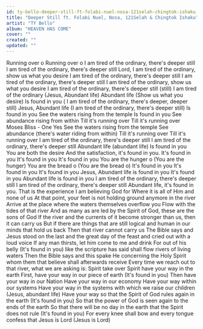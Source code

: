 ```yaml
---
id: ty-bello-deeper-still-ft-folabi-nuel-nosa-121selah-chingtok-ishaku
title: "Deeper Still ft. Folabi Nuel, Nosa, 121Selah & Chingtok Ishaku"
artist: "TY Bello"
album: "HEAVEN HAS COME"
cover: ""
created: ""
updated: ""
---
```


Running over o
Running over o
I am tired of the ordinary, there's deeper still
I am tired of the ordinary, there's deeper still
Lord, I am tired of the ordinary, show us what you desire
I am tired of the ordinary, there's deeper still
I am tired of the ordinary, there's deeper still
I am tired of the ordinary, show us what you desire
I am tired of the ordinary, there's deeper still (still)
I am tired of the ordinary
(Jesus, Abundant life)
Abundant life (Show us what you desire)
Is found in you ( I am tired of the ordinary, there's deeper, deeper still)
Jesus, Abundant life (I am tired of the ordinary, there's deeper still)
Is found in you
See the waters rising from the temple
Is found in you
See abundance rising from within
Till it's running over
Till it's running over
Moses Bliss - One Yes
See the waters rising from the temple
See abundance (there's water riding from within)
Till it's running over
Till it's running over
I am tired of the ordinary, there's deeper still
I am tired of the ordinary, there's deeper still
Abundant life (abundant life)
Is found in you
You are both the desire
And the satisfaction, it's found in you.
It's found in you
It's found in you
It's found in you
You are the hunger o (You are the hunger)
You are the bread o (You are the bread o)
It's found in you
It's found in you
It's found in you
Jesus, Abundant life is found in you
It's found in you
Abundant life is found in you
I am tired of the ordinary, there's deeper still
I am tired of the ordinary, there's deeper still
Abundant life, it's found in you.
That is the experience I am believing God for
Where it is all of Him and none of us
At that point, your feet is not holding ground anymore in the river
Arrive at the place where the waters themselves overflow you
Flow with the tides of that river
And as many as are led by the Spirit of God, these are the sons of God
If the river and the currents of it become stronger than us, then it can carry us
But if there are things that are still logical and human in our minds that hold us back
Then that river cannot carry us
The Bible says and Jesus stood on the last and the great day of the feast and cried out with a loud voice If any man thirsts, let him come to me and drink
For out of his belly (It's found in you) like the scripture has said shall flow rivers of living waters
Then the Bible says and this spake
He concerning the Holy Spirit whom them that believe shall afterwards receive
Every time we reach out to that river, what we are asking is:
Spirit take over
Spirit have your way in the earth
First, have your way in our piece of earth (It's found in you)
Then have your way in our Nation
Have your way in our economy
Have your way within our systems
Have your way in the systems with which we raise our children (Jesus, abundant life)
Have your way so that the Spirit of God rules again in the earth (It's found in you)
So that the power of God is seen again to the ends of the earth
So that there will be no day in the earth that the Spirit does not rule (It's found in you)
For every knee shall bow and every tongue confess that Jesus is Lord (Jesus is Lord)